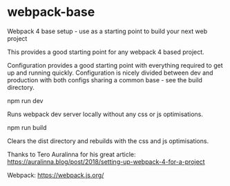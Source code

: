 # webpack-base

Webpack 4 base setup - use as a starting point to build your next web project

This provides a good starting point for any webpack 4 based project.

Configuration provides a good starting point with everything required to get up and running quickly. 
Configuration is nicely divided between dev and production with both configs sharing a common base - see the build directory.

npm run dev

Runs webpack dev server locally without any css or js optimisations.

npm run build

Clears the dist directory and rebuilds with the css and js optimisations.


Thanks to Tero Auralinna for his great article: https://auralinna.blog/post/2018/setting-up-webpack-4-for-a-project

Webpack: https://webpack.js.org/
